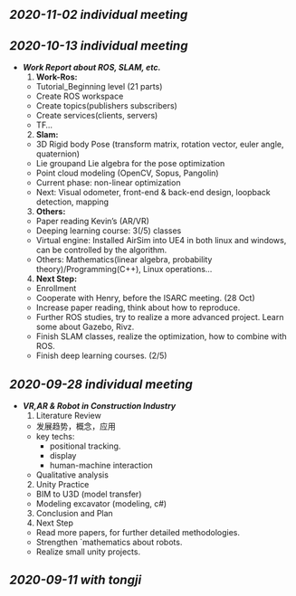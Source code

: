 
## ***2020-11-02 individual meeting***


## ***2020-10-13 individual meeting***
- ***Work Report about ROS, SLAM, etc.***
  1. **Work-Ros:**
    - Tutorial_Beginning level (21 parts)
    - Create ROS workspace 
    - Create topics(publishers subscribers) 
    - Create services(clients, servers)
    - TF… 
  2. **Slam:** 
  - 3D Rigid body Pose (transform matrix, rotation vector, euler angle, quaternion)
  - Lie groupand Lie algebra for the pose optimization
  - Point cloud modeling (OpenCV, Sopus, Pangolin)
  - Current phase: non-linear optimization
  - Next: Visual odometer, front-end & back-end design, loopback detection, mapping
  3. **Others:**
    - Paper reading Kevin’s (AR/VR)
    - Deeping learning course: 3(/5) classes 
    - Virtual engine: Installed AirSim into UE4 in both linux and windows, can be controlled by the algorithm.
    - Others: Mathematics(linear algebra, probability theory)/Programming(C++), Linux operations…
  4. **Next Step:**
    - Enrollment
    - Cooperate with Henry, before the ISARC meeting. (28 Oct) 
    - Increase paper reading, think about how to reproduce.
    - Further ROS studies, try to realize a more advanced project. Learn some about Gazebo, Rivz.
    - Finish SLAM classes, realize the optimization, how to combine with ROS.
    - Finish deep learning courses. (2/5) 
## ***2020-09-28 individual meeting***
- ***VR,AR & Robot in Construction Industry***
  1. Literature Review
    - 发展趋势，概念，应用
    - key techs: 
      - positional tracking.
      - display
      - human-machine interaction
    - Qualitative analysis
  2. Unity Practice
    - BIM to U3D (model transfer)
    - Modeling excavator (modeling, c#)
  3. Conclusion and Plan
  4. Next Step
    - Read more papers, for further detailed methodologies.
    - Strengthen `mathematics about robots.
    - Realize small unity projects.

## ***2020-09-11 with tongji***

